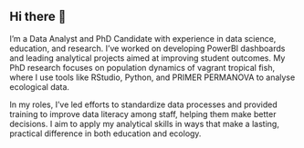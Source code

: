 ## Hi there 👋

I’m a Data Analyst and PhD Candidate with experience in data science, education, and research. I’ve worked on developing PowerBI dashboards and leading analytical projects aimed at improving student outcomes. My PhD research focuses on population dynamics of vagrant tropical fish, where I use tools like RStudio, Python, and PRIMER PERMANOVA to analyse ecological data.

In my roles, I’ve led efforts to standardize data processes and provided training to improve data literacy among staff, helping them make better decisions. I aim to apply my analytical skills in ways that make a lasting, practical difference in both education and ecology.

